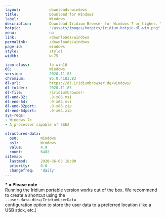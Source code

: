 ```yaml
---
layout: 			downloads-windows
title: 				Download for Windows
label:				Windows 
description:		Download Iridium Browser for Windows 7 or higher. This Windows build is available in 32-bit or 64-bit version, as well as portable.
hotpic:				"/assets/images/hotpics/Iridium-hotpic-dl-win.png"
menu:				no
link:				/downloads/windows
permalink:			/downloads/windows
page-id:			windows
style:				style1
width:				w-75

icon-class:			fo-win10
OS: 				Windows
version:			2020.11.85
chromium:			85.0.4183.83
dl-url:				https://dl.iridiumbrowser.de/windows/
dl-folder:			2020.11.85
dl-file:			/iridiumbrowser-
dl-end-32:			.0-x86.msi
dl-end-64:			.0-x64.msi
dl-end-32port:		.0-x86.zip
dl-end-64port:		.0-x64.zip
sys-reqs:
- Windows 7+
- A processor capable of SSE2

structured-data:
  os0: 			Windows
  os1: 			Windows
  value: 		4.9
  count: 		6402
sitemap:
  lastmod:		2020-06-03 18:00
  priority:		0.6
  changefreq:	'daily'
---
```


__* = Please note__    
Running the Iridium portable version works out of the box. We recommend to create a shortcut using the    
```--user-data-dir=/IridiumUserData```    
configuration option to store the user data to a preferred location (like a USB stick, etc.)